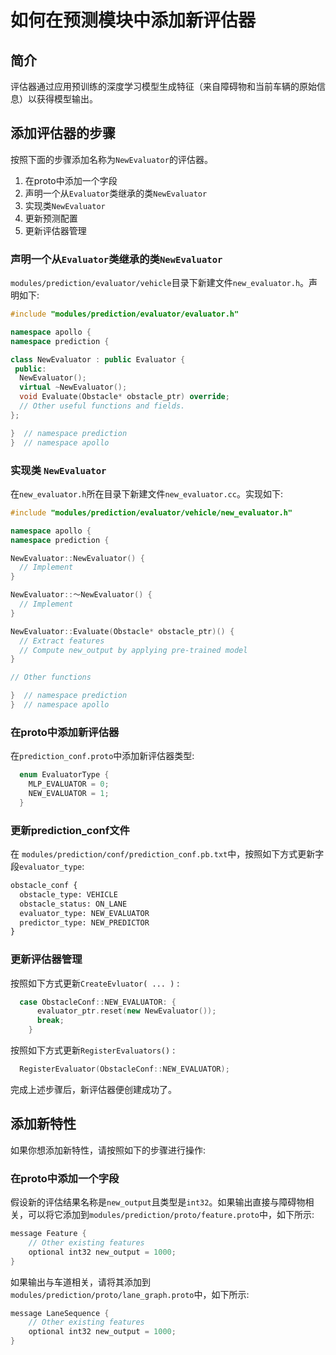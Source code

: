 # 如何在预测模块中添加新评估器

## 简介

评估器通过应用预训练的深度学习模型生成特征（来自障碍物和当前车辆的原始信息）以获得模型输出。

## 添加评估器的步骤

按照下面的步骤添加名称为`NewEvaluator`的评估器。

1. 在proto中添加一个字段
2. 声明一个从`Evaluator`类继承的类`NewEvaluator`
3. 实现类`NewEvaluator`
4. 更新预测配置
5. 更新评估器管理

### 声明一个从`Evaluator`类继承的类`NewEvaluator`

 `modules/prediction/evaluator/vehicle`目录下新建文件`new_evaluator.h`。声明如下:

```cpp
#include "modules/prediction/evaluator/evaluator.h"

namespace apollo {
namespace prediction {

class NewEvaluator : public Evaluator {
 public:
  NewEvaluator();
  virtual ~NewEvaluator();
  void Evaluate(Obstacle* obstacle_ptr) override;
  // Other useful functions and fields.
};

}  // namespace prediction
}  // namespace apollo
```

### 实现类 `NewEvaluator`

在`new_evaluator.h`所在目录下新建文件`new_evaluator.cc`。实现如下:

```cpp
#include "modules/prediction/evaluator/vehicle/new_evaluator.h"

namespace apollo {
namespace prediction {

NewEvaluator::NewEvaluator() {
  // Implement
}

NewEvaluator::～NewEvaluator() {
  // Implement
}

NewEvaluator::Evaluate(Obstacle* obstacle_ptr)() {
  // Extract features
  // Compute new_output by applying pre-trained model
}

// Other functions

}  // namespace prediction
}  // namespace apollo

```

### 在proto中添加新评估器

在`prediction_conf.proto`中添加新评估器类型:

```cpp
  enum EvaluatorType {
    MLP_EVALUATOR = 0;
    NEW_EVALUATOR = 1;
  }
```

### 更新prediction_conf文件

在 `modules/prediction/conf/prediction_conf.pb.txt`中，按照如下方式更新字段`evaluator_type`:

```proto
obstacle_conf {
  obstacle_type: VEHICLE
  obstacle_status: ON_LANE
  evaluator_type: NEW_EVALUATOR
  predictor_type: NEW_PREDICTOR
}
```

### 更新评估器管理

按照如下方式更新`CreateEvluator( ... )` :

```cpp
  case ObstacleConf::NEW_EVALUATOR: {
      evaluator_ptr.reset(new NewEvaluator());
      break;
    }
```

按照如下方式更新`RegisterEvaluators()` :

```cpp
  RegisterEvaluator(ObstacleConf::NEW_EVALUATOR);
```

完成上述步骤后，新评估器便创建成功了。

## 添加新特性

如果你想添加新特性，请按照如下的步骤进行操作:

### 在proto中添加一个字段

假设新的评估结果名称是`new_output`且类型是`int32`。如果输出直接与障碍物相关，可以将它添加到`modules/prediction/proto/feature.proto`中，如下所示:

```cpp
message Feature {
    // Other existing features
    optional int32 new_output = 1000;
}
```

如果输出与车道相关，请将其添加到`modules/prediction/proto/lane_graph.proto`中，如下所示:

```cpp
message LaneSequence {
    // Other existing features
    optional int32 new_output = 1000;
}
```